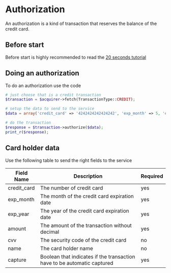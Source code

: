# Authorization

An authorization is a kind of transaction that reserves the balance of the credit card.

## Before start

Before start is highly recommended to read the [20 seconds tutorial](https://github.com/hgflima/rede-acquiring)

## Doing an authorization

To do an authorization use the code

```php
# just choose that is a credit transaction
$transaction = $acquirer->fetch(TransactionType::CREDIT);

# setup the data to send to the service
$data = array('credit_card' => '4242424242424242', 'exp_month' => 5, 'exp_year' => 2015, 'cvv' => "123", 'amount' => '1050', 'capture' => true);

# do the transaction
$response = $transaction->authorize($data);
print_r($response);
```

## Card holder data

Use the following table to send the right fields to the service

Field Name | Description | Required
---------- | ----------- | --------
credit_card | The number of credit card | yes
exp_month | The month of the credit card expiration date | yes
exp_year | The year of the credit card expiration date | yes
amount | The amount of the transaction without decimal | yes
cvv | The security code of the credit card | no
name | The card holder name | no
capture | Boolean that indicates if the transaction have to be automatic captured | yes

